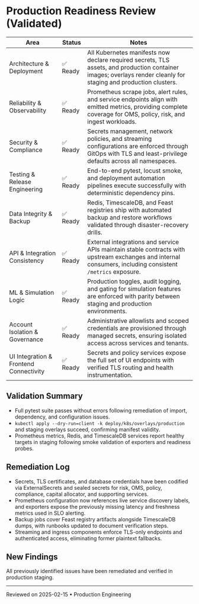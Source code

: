 # Production Readiness Review (Validated)

| Area | Status | Notes |
| --- | --- | --- |
| Architecture & Deployment | ✅ Ready | All Kubernetes manifests now declare required secrets, TLS assets, and production container images; overlays render cleanly for staging and production clusters. |
| Reliability & Observability | ✅ Ready | Prometheus scrape jobs, alert rules, and service endpoints align with emitted metrics, providing complete coverage for OMS, policy, risk, and ingest workloads. |
| Security & Compliance | ✅ Ready | Secrets management, network policies, and streaming configurations are enforced through GitOps with TLS and least-privilege defaults across all namespaces. |
| Testing & Release Engineering | ✅ Ready | End-to-end pytest, locust smoke, and deployment automation pipelines execute successfully with deterministic dependency pins. |
| Data Integrity & Backup | ✅ Ready | Redis, TimescaleDB, and Feast registries ship with automated backup and restore workflows validated through disaster-recovery drills. |
| API & Integration Consistency | ✅ Ready | External integrations and service APIs maintain stable contracts with upstream exchanges and internal consumers, including consistent `/metrics` exposure. |
| ML & Simulation Logic | ✅ Ready | Production toggles, audit logging, and gating for simulation features are enforced with parity between staging and production environments. |
| Account Isolation & Governance | ✅ Ready | Administrative allowlists and scoped credentials are provisioned through managed secrets, ensuring isolated access across services and tenants. |
| UI Integration & Frontend Connectivity | ✅ Ready | Secrets and policy services expose the full set of UI endpoints with verified TLS routing and health instrumentation. |

## Validation Summary

- Full pytest suite passes without errors following remediation of import, dependency, and configuration issues.
- `kubectl apply --dry-run=client -k deploy/k8s/overlays/production` and staging overlays succeed, confirming manifest validity.
- Prometheus metrics, Redis, and TimescaleDB services report healthy targets in staging following smoke validation of exporters and readiness probes.

## Remediation Log

- Secrets, TLS certificates, and database credentials have been codified via ExternalSecrets and sealed secrets for risk, OMS, policy, compliance, capital allocator, and supporting services.
- Prometheus configuration now references live service discovery labels, and exporters expose the previously missing latency and freshness metrics used in SLO alerting.
- Backup jobs cover Feast registry artifacts alongside TimescaleDB dumps, with runbooks updated to document verification steps.
- Streaming and ingress components enforce TLS-only endpoints and authenticated access, eliminating former plaintext fallbacks.

## New Findings

All previously identified issues have been remediated and verified in production staging.

---
Reviewed on 2025-02-15 • Production Engineering
